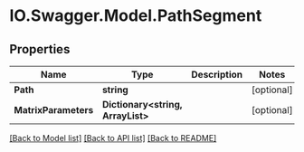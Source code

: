 # IO.Swagger.Model.PathSegment
## Properties

Name | Type | Description | Notes
------------ | ------------- | ------------- | -------------
**Path** | **string** |  | [optional] 
**MatrixParameters** | **Dictionary&lt;string, ArrayList&gt;** |  | [optional] 

[[Back to Model list]](../README.md#documentation-for-models) [[Back to API list]](../README.md#documentation-for-api-endpoints) [[Back to README]](../README.md)

